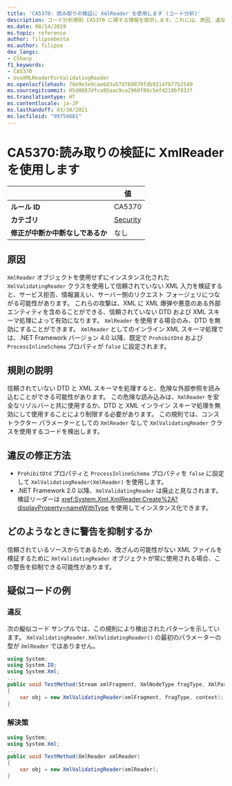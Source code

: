 ```yaml
---
title: 'CA5370: 読み取りの検証に XmlReader を使用します (コード分析)'
description: コード分析規則 CA5370 に関する情報を提供します。これには、原因、違反の修正方法、およびそれを抑制するタイミングなどが含まれます。
ms.date: 08/14/2019
ms.topic: reference
author: filipsebesta
ms.author: filipse
dev_langs:
- CSharp
f1_keywords:
- CA5370
- UseXMLReaderForValidatingReader
ms.openlocfilehash: 7de9e3e9cae6d3a57d769879fdb9214fb77b2549
ms.sourcegitcommit: 05d0087dfca85aac9ca2960f86c5efd218bf833f
ms.translationtype: HT
ms.contentlocale: ja-JP
ms.lasthandoff: 03/30/2021
ms.locfileid: "99754681"
---
```

# <a name="ca5370-use-xmlreader-for-validating-reader"></a>CA5370:読み取りの検証に XmlReader を使用します

| | 値 |
|-|-|
| **ルール ID** |CA5370|
| **カテゴリ** |[Security](security-warnings.md)|
| **修正が中断か中断なしであるか** |なし|

## <a name="cause"></a>原因

`XmlReader` オブジェクトを使用せずにインスタンス化された `XmlValidatingReader` クラスを使用して信頼されていない XML 入力を検証すると、サービス拒否、情報漏えい、サーバー側のリクエスト フォージェリにつながる可能性があります。 これらの攻撃は、XML に XML 爆弾や悪意のある外部エンティティを含めることができる、信頼されていない DTD および XML スキーマ処理によって有効になります。 `XmlReader` を使用する場合のみ、DTD を無効にすることができます。 `XmlReader` としてのインライン XML スキーマ処理では、.NET Framework バージョン 4.0 以降、既定で `ProhibitDtd` および `ProcessInlineSchema` プロパティが `false` に設定されます。

## <a name="rule-description"></a>規則の説明

信頼されていない DTD と XML スキーマを処理すると、危険な外部参照を読み込むことができる可能性があります。 この危険な読み込みは、`XmlReader` を安全なリゾルバーと共に使用するか、DTD と XML インライン スキーマ処理を無効にして使用することにより制限する必要があります。 この規則では、コンストラクター パラメーターとしての `XmlReader` なしで `XmlValidatingReader` クラスを使用するコードを検出します。

## <a name="how-to-fix-violations"></a>違反の修正方法

- `ProhibitDtd` プロパティと `ProcessInlineSchema` プロパティを `false` に設定して `XmlValidatingReader(XmlReader)` を使用します。
- .NET Framework 2.0 以降、`XmlValidatingReader` は廃止と見なされます。 検証リーダーは <xref:System.Xml.XmlReader.Create%2A?displayProperty=nameWithType> を使用してインスタンス化できます。

## <a name="when-to-suppress-warnings"></a>どのようなときに警告を抑制するか

信頼されているソースからであるため、改ざんの可能性がない XML ファイルを検証するために `XmlValidatingReader` オブジェクトが常に使用される場合、この警告を抑制できる可能性があります。

## <a name="pseudo-code-examples"></a>疑似コードの例

### <a name="violation"></a>違反

次の擬似コード サンプルでは、この規則により検出されたパターンを示しています。
`XmlValidatingReader.XmlValidatingReader()` の最初のパラメーターの型が `XmlReader` ではありません。

```csharp
using System;
using System.IO;
using System.Xml;
...
public void TestMethod(Stream xmlFragment, XmlNodeType fragType, XmlParserContext context)
{
    var obj = new XmlValidatingReader(xmlFragment, fragType, context);
}
```

### <a name="solution"></a>解決策

```csharp
using System;
using System.Xml;
...
public void TestMethod(XmlReader xmlReader)
{
    var obj = new XmlValidatingReader(xmlReader);
}
```
